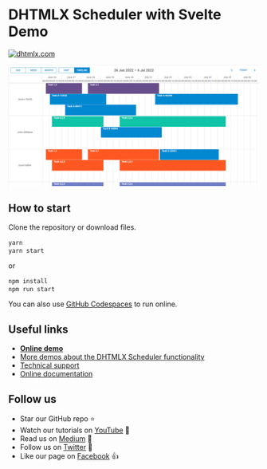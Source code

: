 # DHTMLX Scheduler with Svelte Demo

[![dhtmlx.com](https://img.shields.io/badge/made%20by-DHTMLX-blue)](https://dhtmlx.com/)

![DHTMLX Scheduler with Svelte Demo](https://raw.githubusercontent.com/DHTMLX/svelte-scheduler-demo/master/scheduler.png)

## How to start

Clone the repository or download files.

```
yarn
yarn start
```

or

```
npm install
npm run start
```

You can also use [GitHub Codespaces](https://docs.github.com/en/codespaces/developing-in-a-codespace/creating-a-codespace-for-a-repository) to run online.

## Useful links

- **[Online demo](https://replit.com/@dhtmlx/dhtmlx-scheduler-with-svelte)**
- [More demos about the DHTMLX Scheduler functionality](https://snippet.dhtmlx.com/jb8mc2c7?tag=scheduler&mode=wide)
- [Technical support](https://forum.dhtmlx.com/c/scheduler-all)
- [Online  documentation](https://docs.dhtmlx.com/scheduler/)

## Follow us

- Star our GitHub repo :star:
- Watch our tutorials on [YouTube](https://www.youtube.com/user/dhtmlx/videos) :eyes:
- Read us on [Medium](https://dhtmlx.medium.com) :newspaper:
- Follow us on [Twitter](https://twitter.com/dhtmlx) :feet:
- Like our page on [Facebook](https://www.facebook.com/dhtmlx/) :thumbsup:
